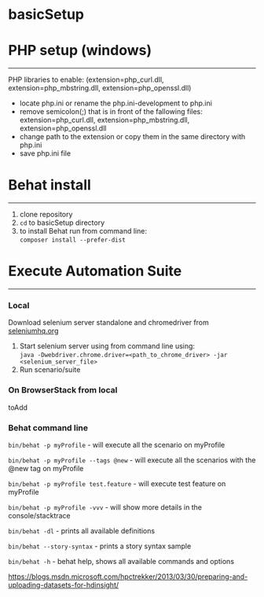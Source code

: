 # basicSetup


# PHP setup (windows)
----------

PHP libraries to enable:
(extension=php_curl.dll, extension=php_mbstring.dll, extension=php_openssl.dll)
 - locate php.ini or rename the php.ini-development to php.ini
 - remove semicolon(;) that is in front of the fallowing files: extension=php_curl.dll, extension=php_mbstring.dll, extension=php_openssl.dll
 - change path to the extension or copy them in the same directory with php.ini
 - save php.ini file


# Behat install
---------------

1) clone repository
2) `cd` to basicSetup directory
3) to install Behat run from command line:  
`composer install --prefer-dist`

# Execute Automation Suite
--------------------------

### Local
Download selenium server standalone and chromedriver from [seleniumhq.org](http://www.seleniumhq.org/download/)

1) Start selenium server using from command line using:  
`java -Dwebdriver.chrome.driver=<path_to_chrome_driver> -jar <selenium_server_file>`
2) Run scenario/suite

### On BrowserStack from local
toAdd


### Behat command line

`bin/behat -p myProfile` - will execute all the scenario on myProfile

`bin/behat -p myProfile --tags @new` - will execute all the scenarios with the @new tag on myProfile

`bin/behat -p myProfile test.feature` - will execute test feature on myProfile

`bin/behat -p myProfile -vvv` - will show more details in the console/stacktrace

`bin/behat -dl` - prints all available definitions

`bin/behat --story-syntax` - prints a story syntax sample

`bin/behat -h` - behat help, shows all available commands and options


https://blogs.msdn.microsoft.com/hpctrekker/2013/03/30/preparing-and-uploading-datasets-for-hdinsight/